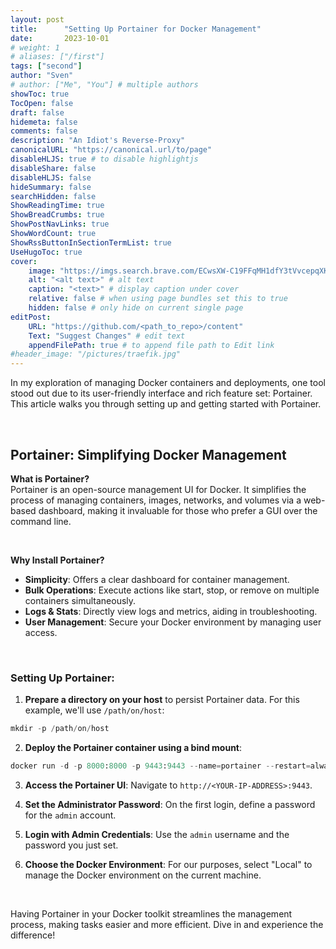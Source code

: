 ```yaml
---
layout: post
title:      "Setting Up Portainer for Docker Management"
date:       2023-10-01
# weight: 1
# aliases: ["/first"]
tags: ["second"]
author: "Sven"
# author: ["Me", "You"] # multiple authors
showToc: true
TocOpen: false
draft: false
hidemeta: false
comments: false
description: "An Idiot's Reverse-Proxy"
canonicalURL: "https://canonical.url/to/page"
disableHLJS: true # to disable highlightjs
disableShare: false
disableHLJS: false
hideSummary: false
searchHidden: false
ShowReadingTime: true
ShowBreadCrumbs: true
ShowPostNavLinks: true
ShowWordCount: true
ShowRssButtonInSectionTermList: true
UseHugoToc: true
cover:
    image: "https://imgs.search.brave.com/ECwsXW-C19FFqMH1dfY3tVvcepqXKyChc9aHq7ew73E/rs:fit:860:0:0:0/g:ce/aHR0cHM6Ly9naXRo/dWIuY29tL3BvcnRh/aW5lci9wb3J0YWlu/ZXIvcmF3L2RldmVs/b3AvYXBwL2Fzc2V0/cy9pbWFnZXMvcG9y/dGFpbmVyLWdpdGh1/Yi1iYW5uZXIucG5n/P3Jhdz10cnVl" # image path/url
    alt: "<alt text>" # alt text
    caption: "<text>" # display caption under cover
    relative: false # when using page bundles set this to true
    hidden: false # only hide on current single page
editPost:
    URL: "https://github.com/<path_to_repo>/content"
    Text: "Suggest Changes" # edit text
    appendFilePath: true # to append file path to Edit link
#header_image: "/pictures/traefik.jpg"
---
```


In my exploration of managing Docker containers and deployments, one tool stood out due to its user-friendly interface and rich feature set: Portainer. This article walks you through setting up and getting started with Portainer.

<br/>

## Portainer: Simplifying Docker Management

**What is Portainer?**  
Portainer is an open-source management UI for Docker. It simplifies the process of managing containers, images, networks, and volumes via a web-based dashboard, making it invaluable for those who prefer a GUI over the command line.

<br/>

**Why Install Portainer?**  
- **Simplicity**: Offers a clear dashboard for container management.
- **Bulk Operations**: Execute actions like start, stop, or remove on multiple containers simultaneously.
- **Logs & Stats**: Directly view logs and metrics, aiding in troubleshooting.
- **User Management**: Secure your Docker environment by managing user access.

<br/>

### Setting Up Portainer:

1. **Prepare a directory on your host** to persist Portainer data. For this example, we'll use `/path/on/host`:

```python
mkdir -p /path/on/host
```

2. **Deploy the Portainer container using a bind mount**:

```python
docker run -d -p 8000:8000 -p 9443:9443 --name=portainer --restart=always -v /var/run/docker.sock:/var/run/docker.sock -v /path/on/host:/data portainer/portainer-ce
```

3. **Access the Portainer UI**: Navigate to `http://<YOUR-IP-ADDRESS>:9443`.

4. **Set the Administrator Password**: On the first login, define a password for the `admin` account.

5. **Login with Admin Credentials**: Use the `admin` username and the password you just set.

6. **Choose the Docker Environment**: For our purposes, select "Local" to manage the Docker environment on the current machine.

<br/>

Having Portainer in your Docker toolkit streamlines the management process, making tasks easier and more efficient. Dive in and experience the difference!